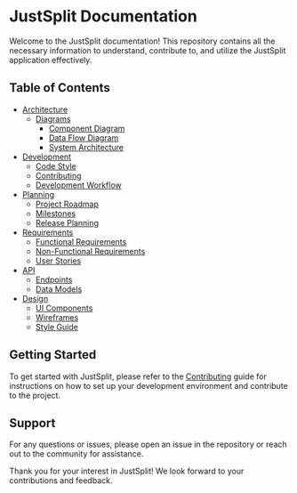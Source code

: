 # JustSplit Documentation

Welcome to the JustSplit documentation! This repository contains all the necessary information to understand, contribute to, and utilize the JustSplit application effectively.

## Table of Contents

- [Architecture](architecture/technical-design.md)
  - [Diagrams](architecture/diagrams)
    - [Component Diagram](architecture/diagrams/component-diagram.md)
    - [Data Flow Diagram](architecture/diagrams/data-flow-diagram.md)
    - [System Architecture](architecture/diagrams/system-architecture.md)
- [Development](development)
  - [Code Style](development/code-style.md)
  - [Contributing](development/contributing.md)
  - [Development Workflow](development/development-workflow.md)
- [Planning](planning)
  - [Project Roadmap](planning/project-roadmap.md)
  - [Milestones](planning/milestones.md)
  - [Release Planning](planning/release-planning.md)
- [Requirements](requirements)
  - [Functional Requirements](requirements/functional-requirements.md)
  - [Non-Functional Requirements](requirements/non-functional-requirements.md)
  - [User Stories](requirements/user-stories.md)
- [API](api)
  - [Endpoints](api/endpoints.md)
  - [Data Models](api/data-models.md)
- [Design](design)
  - [UI Components](design/ui-components.md)
  - [Wireframes](design/wireframes.md)
  - [Style Guide](design/style-guide.md)

## Getting Started

To get started with JustSplit, please refer to the [Contributing](development/contributing.md) guide for instructions on how to set up your development environment and contribute to the project.

## Support

For any questions or issues, please open an issue in the repository or reach out to the community for assistance.

Thank you for your interest in JustSplit! We look forward to your contributions and feedback.